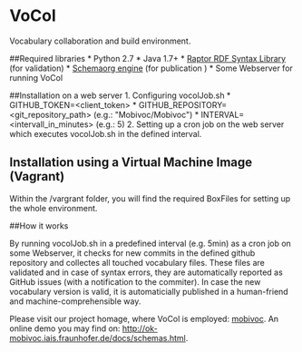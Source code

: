 VoCol
=====

Vocabulary collaboration and build environment.

##Required libraries
	* Python 2.7
	* Java 1.7+
	* [Raptor RDF Syntax Library](http://librdf.org/raptor/) (for validation) 
	* [Schemaorg engine](https://github.com/schemaorg/schemaorg) (for publication )
	* Some Webserver for running VoCol

##Installation on a web server
	1. Configuring vocolJob.sh
		* GITHUB_TOKEN=<client_token>
		* GITHUB_REPOSITORY=<git_repository_path> (e.g.: "Mobivoc/Mobivoc")
		* INTERVAL= <intervall_in_minutes> (e.g.: 5)
	2. Setting up a cron job on the web server which executes vocolJob.sh in the defined interval. 

## Installation using a Virtual Machine Image (Vagrant)
Within the /vargrant folder, you will find the required BoxFiles for setting up the whole environment. 

##How it works

By running vocolJob.sh in a predefined interval (e.g. 5min) as a cron job on some Webserver, it checks for new commits in the defined github repository and collectes all touched vocabulary files. These files are validated and in case of syntax errors, they are automatically reported as GitHub issues (with a notification to the commiter). In case the new vocabulary version is valid, it is automaticially published in a human-friend and machine-comprehensible way. 


Please visit our project homage, where VoCol is employed: [mobivoc](http://github.com/mobivoc/mobivoc/). 
An online demo you may find on: http://ok-mobivoc.iais.fraunhofer.de/docs/schemas.html.
